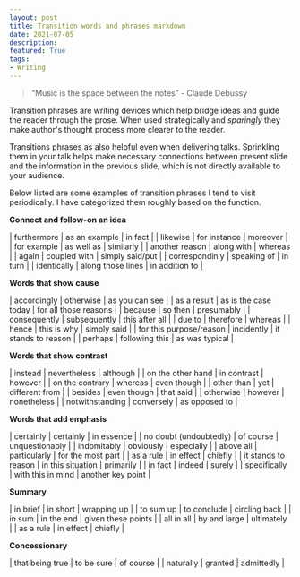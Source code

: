 ```yaml
---
layout: post
title: Transition words and phrases markdown
date: 2021-07-05
description: 
featured: True
tags:
- Writing
---
```


> “Music is the space between the notes” - Claude Debussy

Transition phrases are writing devices which help bridge ideas and guide the reader through the prose. When used strategically and _sparingly_ they make author's thought process more clearer to the reader. 

Transitions phrases as also helpful even when delivering talks. Sprinkling them in your talk helps make necessary connections between present slide and the information in the previous slide, which is not directly available to your audience. 

Below listed are some examples of transition phrases I tend to visit periodically. I have categorized them roughly based on the function.  

**Connect and follow-on an idea**

| furthermore             | as an example         | in fact               |
| likewise                | for instance          | moreover              |
| for example     	  | as well as        	  | similarly       	  |
| another reason  	  | along with        	  | whereas         	  |
| again           	  | coupled with      	  | simply said/put 	  |
| correspondinly  	  | speaking of       	  | in turn               |
| identically     	  | along those lines 	  | in addition to        |                 	

**Words that show cause**

| accordingly             	| otherwise             	| as you can see       	|
| as a result             	| as is the case today  	| for all those reasons |
| because                 	| so then               	| presumably           	|
| consequently            	| subsequently          	| this after all       	|
| due to                  	| therefore             	| whereas              	|
| hence                   	| this is why           	| simply said      	|
| for this purpose/reason 	| incidently            	| it stands to reason  	|
| perhaps                 	| following this        	| as was typical       	|

**Words that show contrast**

| instead            	| nevertheless 	| although       	|
| on the other hand  	| in contrast  	| however        	|
| on the contrary    	| whereas      	| even though    	|
| other than         	| yet          	| different from 	|
| besides            	| even though  	| that said      	|
| otherwise          	| however      	| nonetheless    	|
| notwithstanding    	| conversely   	| as opposed to  	|

**Words that add emphasis**


| certainly               	| certainly          	| in essence         	|
| no doubt (undoubtedly)  	| of course          	| unquestionably     	|
| indomitably             	| obviously          	| especially         	|
| above all              	| particularly       	| for the most part  	|
| as a rule               	| in effect          	| chiefly            	|
| it stands to reason     	| in this situation  	| primarily          	|
| in fact                 	| indeed             	| surely             	|
| specifically            	| with this in mind  	| another key point  	|

**Summary**

| in brief            	| in short           	| wrapping up         	|
| to sum up           	| to conclude        	| circling back       	|
| in sum              	| in the end         	| given these points  	|
| all in all          	| by and large       	| ultimately          	|
| as a rule           	| in effect          	| chiefly             	|

**Concessionary**

| that being true     	| to be sure         	| of course           	|
| naturally           	| granted            	| admittedly         	|
